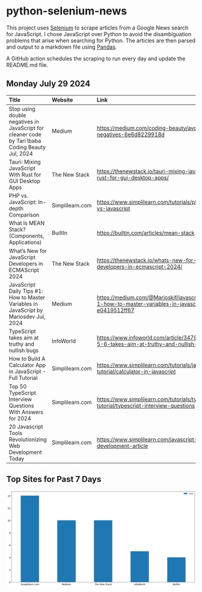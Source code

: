 # python-selenium-news

This project uses [Selenium](https://www.seleniumhq.org/) to scrape articles from a Google News search for JavaScript.
I chose JavaScript over Python to avoid the disambiguation problems that arise when searching for Python.
The articles are then parsed and output to a markdown file using [Pandas](https://pandas.pydata.org/).

A GitHub action schedules the scraping to run every day and update the README.md file.

## Monday July 29 2024


| Title                                                                                               | Website         | Link                                                                                                     |
|:----------------------------------------------------------------------------------------------------|:----------------|:---------------------------------------------------------------------------------------------------------|
| Stop using double negatives in JavaScript for cleaner code  by Tari Ibaba  Coding Beauty  Jul, 2024 | Medium          | https://medium.com/coding-beauty/avoid-double-negatives-6e6d8229918d                                     |
| Tauri: Mixing JavaScript With Rust for GUI Desktop Apps                                             | The New Stack   | https://thenewstack.io/tauri-mixing-javascript-with-rust-for-gui-desktop-apps/                           |
| PHP vs. JavaScript: In-depth Comparison                                                             | Simplilearn.com | https://www.simplilearn.com/tutorials/php-tutorial/php-vs-javascript                                     |
| What Is MEAN Stack? (Components, Applications)                                                      | BuiltIn         | https://builtin.com/articles/mean-stack                                                                  |
| What’s New for JavaScript Developers in ECMAScript 2024                                             | The New Stack   | https://thenewstack.io/whats-new-for-javascript-developers-in-ecmascript-2024/                           |
| JavaScript Daily Tips #1: How to Master Variables in JavaScript  by Mariosdev  Jul, 2024            | Medium          | https://medium.com/@Marioskif/javascript-daily-tips-1-how-to-master-variables-in-javascript-e0419512ff67 |
| TypeScript takes aim at truthy and nullish bugs                                                     | InfoWorld       | https://www.infoworld.com/article/3478113/typescript-5-6-takes-aim-at-truthy-and-nullish-bugs.html       |
| How to Build A Calculator App in JavaScript - Full Tutorial                                         | Simplilearn.com | https://www.simplilearn.com/tutorials/javascript-tutorial/calculator-in-javascript                       |
| Top 50 TypeScript Interview Questions With Answers for 2024                                         | Simplilearn.com | https://www.simplilearn.com/tutorials/typescript-tutorial/typescript-interview-questions                 |
| 20 Javascript Tools Revolutionizing Web Development Today                                           | Simplilearn.com | https://www.simplilearn.com/javascript-tools-for-web-development-article                                 |
## Top Sites for Past 7 Days

![Graph of Top Sites](https://raw.githubusercontent.com/dan-mba/python-selenium-news/main/last-week.png)
